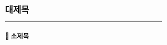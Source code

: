 대제목
==========================
---------------------------
## :wrench: 소제목    

>   
>   
>   
>   
